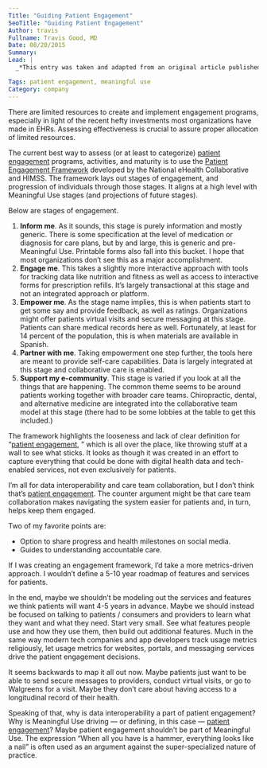 ```yaml
---
Title: "Guiding Patient Engagement"
SeoTitle: "Guiding Patient Engagement"
Author: travis
Fullname: Travis Good, MD
Date: 08/20/2015
Summary: 
Lead: |
  _*This entry was taken and adapted from an original article published on [HIStalk](http://histalkmobile.com/) on May 13, 2014 by [Travis Good, MD](https://catalyze.io/travis), Catalyze Co-Founder & CEO. You can read the original [here](http://histalkmobile.com/guiding-patient-engagement/)*._

Tags: patient engagement, meaningful use
Category: company
---
```

There are limited resources to create and implement engagement programs, especially in light of the recent hefty investments most organizations have made in EHRs. Assessing effectiveness is crucial to assure proper allocation of limited resources.

The current best way to assess (or at least to categorize) [patient engagement](https://catalyze.io/solutions/patient-engagement) programs, activities, and maturity is to use the [Patient Engagement Framework](http://himss.files.cms-plus.com/HIMSSorg/NEHCLibrary/HIMSS_Foundation_Patient_Engagement_Framework.pdf) developed by the National eHealth Collaborative and HIMSS. The framework lays out stages of engagement, and progression of individuals through those stages. It aligns at a high level  with Meaningful Use stages (and projections of future stages).

Below are stages of engagement.

1. **Inform me**. As it sounds, this stage is purely information and mostly generic. There is some specification at the level of medication or diagnosis for care plans, but by and large, this is generic and  pre-Meaningful Use. Printable forms also fall into this bucket. I hope that most organizations don’t see this as a major accomplishment.
2. **Engage me**. This takes a slightly more interactive approach with tools for tracking data like nutrition and fitness as well as access to interactive forms for prescription refills. It’s largely transactional at this stage and not an integrated approach or platform.
3. **Empower me**. As the stage name implies, this is when patients start to get some say and provide feedback, as well as ratings. Organizations might offer patients virtual visits and secure messaging at this stage. Patients can share medical records here as well. Fortunately, at least for 14 percent of the population, this is when materials are available in Spanish.
4. **Partner with me**. Taking empowerment one step further, the tools here are meant to provide self-care capabilities. Data is largely integrated at this stage and collaborative care is enabled.
5. **Support my e-community**. This stage is varied if you look at all the things that are happening. The common theme seems to be around patients working together with broader care teams. Chiropractic, dental, and alternative medicine are integrated into the collaborative team model at this stage (there had to be some lobbies at the table to get this included.)

The framework highlights the looseness and lack of clear definition for “[patient engagement](https://catalyze.io/solutions/patient-engagement), ” which is all over the place, like throwing stuff at a wall to see what sticks. It looks as though it was created in an effort to capture everything that could be done with digital health data and tech-enabled services, not even exclusively for patients.

I’m all for data interoperability and care team collaboration, but I don’t think that’s [patient engagement](https://catalyze.io/solutions/patient-engagement). The counter argument might be that care team collaboration makes navigating the system easier for patients and, in turn, helps keep them engaged.

Two of my favorite points are:

- Option to share progress and health milestones on social media.
- Guides to understanding accountable care.

If I was creating an engagement framework, I’d take a more metrics-driven approach. I wouldn’t define a 5-10 year roadmap of features and services for patients.

In the end, maybe we shouldn’t be modeling out the services and features we think patients will want 4-5 years in advance. Maybe we should instead be focused on talking to patients / consumers and providers to learn what they want and what they need. Start very small. See what features people use and how they use them, then build out additional features. Much in the same way modern tech companies and app developers track usage metrics religiously, let usage metrics for websites, portals, and messaging services drive the patient engagement decisions.

It seems backwards to map it all out now. Maybe patients just want to be able to send secure messages to providers, conduct virtual visits, or go to Walgreens for a visit. Maybe they don’t care about having access to a longitudinal record of their health.

Speaking of that, why is data interoperability a part of patient engagement? Why is Meaningful Use driving — or defining, in this case — [patient engagement](https://catalyze.io/solutions/patient-engagement)? Maybe patient engagement shouldn’t be part of Meaningful Use. The expression “When all you have is a hammer, everything looks like a nail” is often used as an argument against the super-specialized nature of practice.

